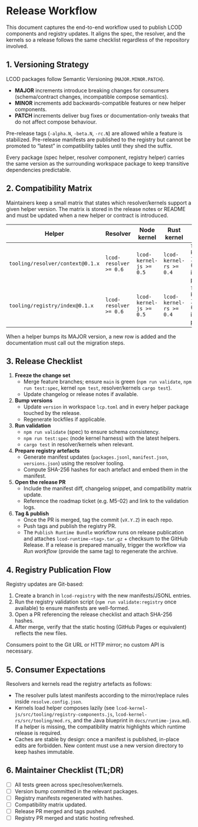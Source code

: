 # Release Workflow

This document captures the end-to-end workflow used to publish LCOD components and registry updates. It aligns the spec, the resolver, and the kernels so a release follows the same checklist regardless of the repository involved.

## 1. Versioning Strategy

LCOD packages follow Semantic Versioning (`MAJOR.MINOR.PATCH`).

- **MAJOR** increments introduce breaking changes for consumers (schema/contract changes, incompatible compose semantics).
- **MINOR** increments add backwards-compatible features or new helper components.
- **PATCH** increments deliver bug fixes or documentation-only tweaks that do not affect compose behaviour.

Pre-release tags (`-alpha.N`, `-beta.N`, `-rc.N`) are allowed while a feature is stabilized. Pre-release manifests are published to the registry but cannot be promoted to “latest” in compatibility tables until they shed the suffix.

Every package (spec helper, resolver component, registry helper) carries the same version as the surrounding workspace package to keep transitive dependencies predictable.

## 2. Compatibility Matrix

Maintainers keep a small matrix that states which resolver/kernels support a given helper version. The matrix is stored in the release notes or README and must be updated when a new helper or contract is introduced.

| Helper | Resolver | Node kernel | Rust kernel | Java kernel |
| ------ | -------- | ----------- | ----------- | ------------ |
| `tooling/resolver/context@0.1.x` | `lcod-resolver >= 0.6` | `lcod-kernel-js >= 0.5` | `lcod-kernel-rs >= 0.4` | `lcod-kernel-java` (bootstrap in progress) |
| `tooling/registry/index@0.1.x`  | `lcod-resolver >= 0.6` | `lcod-kernel-js >= 0.5` | `lcod-kernel-rs >= 0.4` | `lcod-kernel-java` (bootstrap in progress) |

When a helper bumps its MAJOR version, a new row is added and the documentation must call out the migration steps.

## 3. Release Checklist

1. **Freeze the change set**
   - Merge feature branches; ensure `main` is green (`npm run validate`, `npm run test:spec`, kernel `npm test`, resolver/kernels `cargo test`).
   - Update changelog or release notes if available.
2. **Bump versions**
   - Update `version` in workspace `lcp.toml` and in every helper package touched by the release.
   - Regenerate lockfiles if applicable.
3. **Run validation**
   - `npm run validate` (spec) to ensure schema consistency.
   - `npm run test:spec` (node kernel harness) with the latest helpers.
   - `cargo test` in resolver/kernels when relevant.
4. **Prepare registry artefacts**
   - Generate manifest updates (`packages.jsonl`, `manifest.json`, `versions.json`) using the resolver tooling.
   - Compute SHA-256 hashes for each artefact and embed them in the manifest.
5. **Open the release PR**
   - Include the manifest diff, changelog snippet, and compatibility matrix update.
   - Reference the roadmap ticket (e.g. M5-02) and link to the validation logs.
6. **Tag & publish**
   - Once the PR is merged, tag the commit (`vX.Y.Z`) in each repo.
   - Push tags and publish the registry PR.
   - The `Publish Runtime Bundle` workflow runs on release publication and attaches
     `lcod-runtime-<tag>.tar.gz` + checksum to the GitHub Release. If a release is
     prepared manually, trigger the workflow via *Run workflow* (provide the same tag)
     to regenerate the archive.

## 4. Registry Publication Flow

Registry updates are Git-based:

1. Create a branch in `lcod-registry` with the new manifests/JSONL entries.
2. Run the registry validation script (`npm run validate:registry` once available) to ensure manifests are well-formed.
3. Open a PR referencing the release checklist and attach SHA-256 hashes.
4. After merge, verify that the static hosting (GitHub Pages or equivalent) reflects the new files.

Consumers point to the Git URL or HTTP mirror; no custom API is necessary.

## 5. Consumer Expectations

Resolvers and kernels read the registry artefacts as follows:

- The resolver pulls latest manifests according to the mirror/replace rules inside `resolve.config.json`.
- Kernels load helper composes lazily (see `lcod-kernel-js/src/tooling/registry-components.js`, `lcod-kernel-rs/src/tooling/mod.rs`, and the Java blueprint in `docs/runtime-java.md`). If a helper is missing, the compatibility matrix highlights which runtime release is required.
- Caches are stable by design: once a manifest is published, in-place edits are forbidden. New content must use a new version directory to keep hashes immutable.

## 6. Maintainer Checklist (TL;DR)

- [ ] All tests green across spec/resolver/kernels.
- [ ] Version bump committed in the relevant packages.
- [ ] Registry manifests regenerated with hashes.
- [ ] Compatibility matrix updated.
- [ ] Release PR merged and tags pushed.
- [ ] Registry PR merged and static hosting refreshed.
